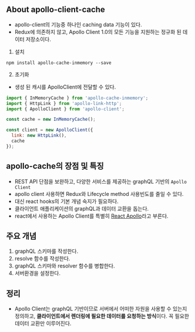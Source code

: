 ## About apollo-client-cache
- apollo-client의 기능중 하나인 caching data 기능이 있다.
- Redux에 의존하지 않고, Apollo Client 1.0의 모든 기능을 지원하는 정규화 된 데이터 저장소이다.
1. 설치
~~~
npm install apollo-cache-inmemory --save
~~~
2. 초기화
- 생성 된 캐시를 ApolloClient에 전달할 수 있다.
```js
import { InMemoryCache } from 'apollo-cache-inmemory';
import { HttpLink } from 'apollo-link-http';
import { ApolloClient } from 'apollo-client';

const cache = new InMemoryCache();

const client = new ApolloClient({
  link: new HttpLink(),
  cache
});
```
## apollo-cache의 장점 및 특징
- REST API 단점을 보완하고, 다양한 서비스를 제공하는 graphQL 기반의 `Apollo Client`
- apollo client 사용하면 Redux와 Lifecycle method 사용빈도를 줄일 수 있다. 
- 대신 react hooks의 기본 개념 숙지가 필요하다.
- 클라이언트 애플리케이션의 graphQL과 데이터 교환을 돕는다.
- react에서 사용하는 Apollo Client를 특별히 [React Apollo](https://www.apollographql.com/docs/react/)라고 부른다.

## 주요 개념
1. graphQL 스키마를 작성한다.
2. resolve 함수를 작성한다.
3. graphQL 스키마와 resolver 함수를 병합한다.
4. 서버환경을 설정한다.

## 정리
- Apollo Client는 graphQL 기반이므로 서버에서 어떠한 자원을 사용할 수 있는지 정의하고, **클라이언트에서 렌더링에 필요한 데이터를 요청하는 방식**이다. 꼭 필요한 데이터 교환만 이루어진다.